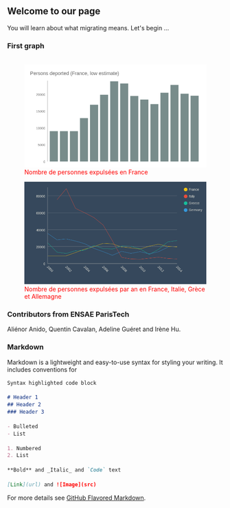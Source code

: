 ## Welcome to our page

You will learn about what migrating means. Let's begin ...
<link rel="stylesheet" href="main.css" /> <!-- Précise que ce fichier est lié à un fichier css pour la mise en forme -->

### First graph ###
<figure class="centre">
  <img  src="Persons deported (France, low estimate).png" width="550"/>
  <figcaption style="color: red;">Nombre de personnes expulsées en France</figcaption>
</figure>

<figure class="centre">
  <img src="Deportation (chosen countries).png" width="550"/>
<figcaption style="color: red;">Nombre de personnes expulsées par an en France, Italie, Grèce et Allemagne</figcaption>

</figure>

### Contributors from ENSAE ParisTech

Aliénor Anido, Quentin Cavalan, Adeline Guéret and Irène Hu. 

### Markdown

Markdown is a lightweight and easy-to-use syntax for styling your writing. It includes conventions for

```markdown
Syntax highlighted code block

# Header 1
## Header 2
### Header 3

- Bulleted
- List

1. Numbered
2. List

**Bold** and _Italic_ and `Code` text

[Link](url) and ![Image](src)
```

For more details see [GitHub Flavored Markdown](https://guides.github.com/features/mastering-markdown/).
